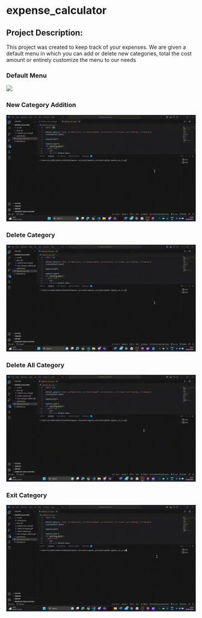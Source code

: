 # expense_calculator
## Project Description: 
This project was created to keep track of your expenses. We are given a default menu in which you can add or delete new categories, total the cost amount or entirely customize the menu to our needs


### Default Menu
![]([https://raw.githubusercontent.com/Ste881/expense_calculator/main/demo%20gif/Default%20menu%20total.gif](https://github.com/Ste881/data-science-parent-repo/blob/main/expense_calculator/demo%20gif/Default%20menu%20total.gif))

### New Category Addition
![](https://raw.githubusercontent.com/Ste881/expense_calculator/main/demo%20gif/New%20category%20addition.gif)

### Delete Category
![](https://raw.githubusercontent.com/Ste881/expense_calculator/main/demo%20gif/Delete%20category.gif)

### Delete All Category
![](https://raw.githubusercontent.com/Ste881/expense_calculator/main/demo%20gif/Delete%20all%20category.gif)

### Exit Category
![](https://raw.githubusercontent.com/Ste881/expense_calculator/main/demo%20gif/Exit%20category.gif)





